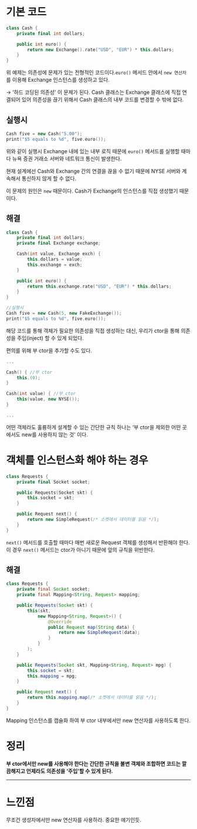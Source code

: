 # 기본 코드

```cpp
class Cash {
	private final int dollars;

	public int euro() {
		return new Exchange().rate("USD", "EUR") * this.dollars;
	}
}
```

위 예제는 의존성에 문제가 있는 전형적인 코드이다.`euro()` 메서드 안에서 `new 연산자` 를 이용해 Exchange 인스턴스를 생성하고 있다.

→ ‘하드 코딩된 의존성' 이 문제가 된다. Cash 클래스는 Exchange 클래스에 직접 연결되어 있어 의존성을 끊기 위해서 Cash 클래스의 내부 코드를 변경할 수 밖에 없다.

## 실행시

```cpp
Cash five = new Cash("5.00");
print("$5 equals to %d", five.euro());
```

위와 같이 실행시 Exchange 내에 있는 내부 로직 때문에 `euro()` 메서드를 실행할 때마다 뉴욕 증권 거래소 서버와 네트워크 통신이 발생한다. 

현재 설계에선 Cash와 Exchange 간의 연결을 끊을 수 없기 때문에 NYSE 서버와 계속해서 통신하지 않게 할 수 없다.

이 문제의 원인은 `new` 때문이다. Cash가 Exchange의 인스턴스를 직접 생성했기 때문이다.

## 해결

```cpp
class Cash {
	private final int dollars;
	private final Exchange exchange;

	Cash(int value, Exchange exch) {
		this.dollars = value;
		this.exchange = exch;
	}

	public int euro() {
		return this.exchange.rate("USD", "EUR") * this.dollars;
	}
}

//실행시
Cash five = new Cash(5, new FakeExchange());
print("$5 equals to %d", five.euro());
```

해당 코드를 통해 객체가 필요한 의존성을 직접 생성하는 대신, 우리가 ctor을 통해 의존성을 주입(inject) 할 수 있게 되었다.

편의를 위해 부 ctor을 추가할 수도 있다.

```cpp
...

Cash() { //부 ctor
	this.(0);
}

Cash(int value) { //부 ctor
	this(value, new NYSE());
}

...
```

어떤 객체라도 훌륭하게 설계할 수 있는 간단한 규칙 하나는 ‘부 ctor을 제외한 어떤 곳에서도 new를 사용하지 않는 것' 이다.

# 객체를 인스턴스화 해야 하는 경우

```cpp
class Requests {
	private final Socket socket;

	public Requests(Socket skt) {
		this.socket = skt;
	}

	public Request next() {
		return new SimpleRequest(/* 소켓에서 데이터를 읽음 */);
	}
}
```

`next()` 메서드를 호출할 때마다 매번 새로운 Request 객체를 생성해서 반환해야 한다. 이 경우 `next()` 메서드는 ctor가 아니기 때문에 앞의 규칙을 위반한다.

## 해결

```java
class Requests {
	private final Socket socket;
	private final Mapping<String, Request> mapping;

	public Requests(Socket skt) {
		this(skt,
			new Mapping<String, Request>() {
				@Override
				public Request map(String data) {
					return new SimpleRequest(data);
				}
			}
		);
	}

	public Requests(Socket skt, Mapping<String, Request> mpg) {
		this.socket = skt;
		this.mapping = mpg;
	}

	public Request next() {
		return this.mapping.map(/* 소켓에서 데이터를 읽음 */);
	}
}
```

Mapping 인스턴스를 캡슐화 하여 부 ctor 내부에서만 new 연산자를 사용하도록 한다.

# 정리

**부 ctor에서만 new를 사용해야 한다는 간단한 규칙을 불변 객체와 조합하면 코드는 깔끔해지고 언제라도 의존성을 ‘주입'할 수 있게 된다.**

---

# 느낀점

무조건 생성자에서만 new 연산자를 사용하라. 중요한 얘기인듯.